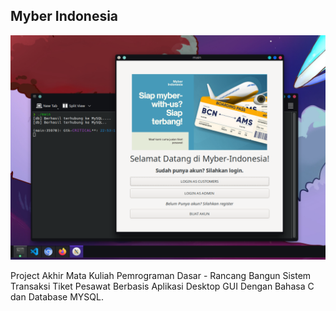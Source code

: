 ## Myber Indonesia

![Myber](docs/Welcome.png)

Project Akhir Mata Kuliah Pemrograman Dasar - Rancang Bangun Sistem Transaksi Tiket Pesawat Berbasis Aplikasi Desktop GUI Dengan Bahasa C dan Database MYSQL.
